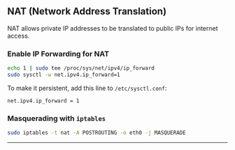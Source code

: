 
## **NAT (Network Address Translation)**
NAT allows private IP addresses to be translated to public IPs for internet access.

### **Enable IP Forwarding for NAT**
```bash
echo 1 | sudo tee /proc/sys/net/ipv4/ip_forward
sudo sysctl -w net.ipv4.ip_forward=1
```
To make it persistent, add this line to `/etc/sysctl.conf`:
```plaintext
net.ipv4.ip_forward = 1
```

### **Masquerading with `iptables`**
```bash
sudo iptables -t nat -A POSTROUTING -o eth0 -j MASQUERADE
```

---
